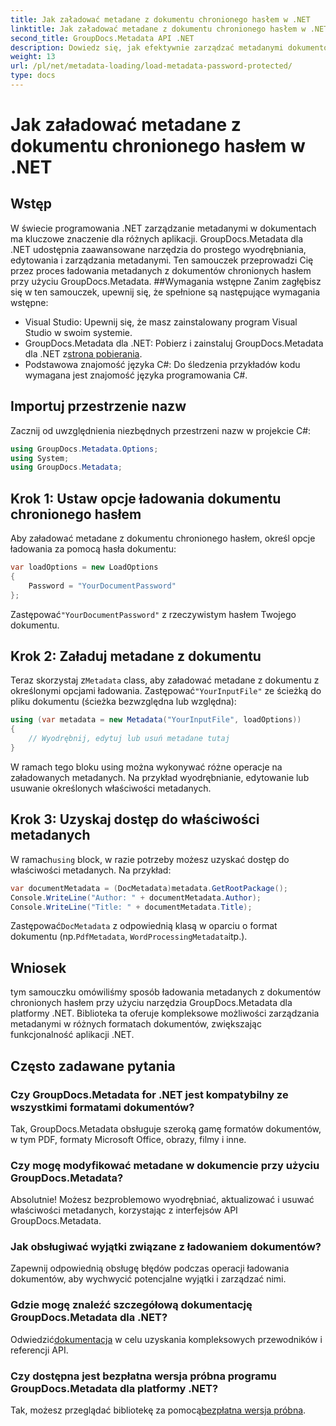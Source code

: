 ```yaml
---
title: Jak załadować metadane z dokumentu chronionego hasłem w .NET
linktitle: Jak załadować metadane z dokumentu chronionego hasłem w .NET
second_title: GroupDocs.Metadata API .NET
description: Dowiedz się, jak efektywnie zarządzać metadanymi dokumentów za pomocą GroupDocs.Metadata dla platformy .NET. Bezproblemowo wyodrębniaj, edytuj i obsługuj metadane w aplikacjach .NET.
weight: 13
url: /pl/net/metadata-loading/load-metadata-password-protected/
type: docs
---
```

# Jak załadować metadane z dokumentu chronionego hasłem w .NET

## Wstęp
W świecie programowania .NET zarządzanie metadanymi w dokumentach ma kluczowe znaczenie dla różnych aplikacji. GroupDocs.Metadata dla .NET udostępnia zaawansowane narzędzia do prostego wyodrębniania, edytowania i zarządzania metadanymi. Ten samouczek przeprowadzi Cię przez proces ładowania metadanych z dokumentów chronionych hasłem przy użyciu GroupDocs.Metadata.
##Wymagania wstępne
Zanim zagłębisz się w ten samouczek, upewnij się, że spełnione są następujące wymagania wstępne:
- Visual Studio: Upewnij się, że masz zainstalowany program Visual Studio w swoim systemie.
-  GroupDocs.Metadata dla .NET: Pobierz i zainstaluj GroupDocs.Metadata dla .NET z[strona pobierania](https://releases.groupdocs.com/metadata/net/).
- Podstawowa znajomość języka C#: Do śledzenia przykładów kodu wymagana jest znajomość języka programowania C#.

## Importuj przestrzenie nazw
Zacznij od uwzględnienia niezbędnych przestrzeni nazw w projekcie C#:
```csharp
using GroupDocs.Metadata.Options;
using System;
using GroupDocs.Metadata;
```
## Krok 1: Ustaw opcje ładowania dokumentu chronionego hasłem
Aby załadować metadane z dokumentu chronionego hasłem, określ opcje ładowania za pomocą hasła dokumentu:
```csharp
var loadOptions = new LoadOptions
{
    Password = "YourDocumentPassword"
};
```
 Zastępować`"YourDocumentPassword"` z rzeczywistym hasłem Twojego dokumentu.
## Krok 2: Załaduj metadane z dokumentu
 Teraz skorzystaj z`Metadata` class, aby załadować metadane z dokumentu z określonymi opcjami ładowania. Zastępować`"YourInputFile"` ze ścieżką do pliku dokumentu (ścieżka bezwzględna lub względna):
```csharp
using (var metadata = new Metadata("YourInputFile", loadOptions))
{
    // Wyodrębnij, edytuj lub usuń metadane tutaj
}
```
W ramach tego bloku using można wykonywać różne operacje na załadowanych metadanych. Na przykład wyodrębnianie, edytowanie lub usuwanie określonych właściwości metadanych.
## Krok 3: Uzyskaj dostęp do właściwości metadanych
 W ramach`using` block, w razie potrzeby możesz uzyskać dostęp do właściwości metadanych. Na przykład:
```csharp
var documentMetadata = (DocMetadata)metadata.GetRootPackage();
Console.WriteLine("Author: " + documentMetadata.Author);
Console.WriteLine("Title: " + documentMetadata.Title);
```
 Zastępować`DocMetadata` z odpowiednią klasą w oparciu o format dokumentu (np.`PdfMetadata`, `WordProcessingMetadata`itp.).

## Wniosek
tym samouczku omówiliśmy sposób ładowania metadanych z dokumentów chronionych hasłem przy użyciu narzędzia GroupDocs.Metadata dla platformy .NET. Biblioteka ta oferuje kompleksowe możliwości zarządzania metadanymi w różnych formatach dokumentów, zwiększając funkcjonalność aplikacji .NET.

## Często zadawane pytania
### Czy GroupDocs.Metadata for .NET jest kompatybilny ze wszystkimi formatami dokumentów?
Tak, GroupDocs.Metadata obsługuje szeroką gamę formatów dokumentów, w tym PDF, formaty Microsoft Office, obrazy, filmy i inne.
### Czy mogę modyfikować metadane w dokumencie przy użyciu GroupDocs.Metadata?
Absolutnie! Możesz bezproblemowo wyodrębniać, aktualizować i usuwać właściwości metadanych, korzystając z interfejsów API GroupDocs.Metadata.
### Jak obsługiwać wyjątki związane z ładowaniem dokumentów?
Zapewnij odpowiednią obsługę błędów podczas operacji ładowania dokumentów, aby wychwycić potencjalne wyjątki i zarządzać nimi.
### Gdzie mogę znaleźć szczegółową dokumentację GroupDocs.Metadata dla .NET?
 Odwiedzić[dokumentacja](https://tutorials.groupdocs.com/metadata/net/) w celu uzyskania kompleksowych przewodników i referencji API.
### Czy dostępna jest bezpłatna wersja próbna programu GroupDocs.Metadata dla platformy .NET?
 Tak, możesz przeglądać bibliotekę za pomocą[bezpłatna wersja próbna](https://releases.groupdocs.com/).